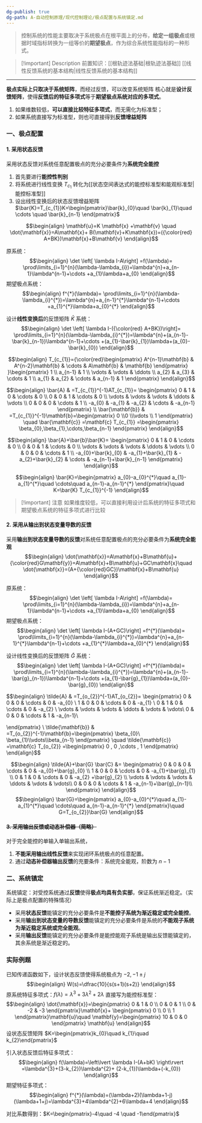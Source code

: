 ```yaml
---
dg-publish: true
dg-path: A-自动控制原理/现代控制理论/极点配置与系统镇定.md
---
```


> 控制系统的性能主要取决于系统极点在根平面上的分布，**给定一组极点**或根据时域指标转换为一组等价的**期望极点**，作为综合系统性能指标的一种形式。


> [!important] Description 
> 前置知识：[[根轨迹法基础\|根轨迹法基础]]  [[线性反馈系统的基本结构\|线性反馈系统的基本结构]]

***

**极点实际上只取决于系统矩阵**，而经过反馈，可以改变系统矩阵
核心就是**设计反馈矩阵**，使得**反馈后的特征多项式**等于**期望极点系统对应的多项式**。
1. 如果维数较低，**可以直接比较特征多项式**，而无需化为标准型；
2. 如果系统直接写为标准型，则也可直接得到**反馈增益矩阵**

### 一、极点配置
#### 1. 采用状态反馈
采用状态反馈对系统任意配置极点的充分必要条件为**系统完全能控**
1. 首先要进行**能控性判别**
2. 将系统进行线性变换 $T_{c_{1}}$ 转化为[[状态空间表达式的能控标准型和能观标准型\|能控标准型]]
3. 设出线性变换后的状态反馈增益矩阵 $\bar{K}=T_{c_{1}}K=\begin{pmatrix}\bar{k}_{0}\quad \bar{k}_{1}\quad \cdots \quad \bar{k}_{n-1} \end{pmatrix}$

$$\begin{align}
\mathbf{u}=K \mathbf{x} +\mathbf{v} \quad \dot{\mathbf{x}}=A\mathbf{x}+ B(\mathbf{v}+K\mathbf{x})=({\color{red} A+BK})\mathbf{x}+B\mathbf{v} 
\end{align}$$

原系统：
$$\begin{align}
\det \left[ \lambda I-A\right] =f(\lambda)= \prod\limits_{i=1}^{n}(\lambda-\lambda_{i})=\lambda^{n}+a_{n-1}\lambda^{n-1}+\cdots +a_{1}\lambda+a_{0}
\end{align}$$
期望极点系统：
$$\begin{align}
f^{*}(\lambda)= \prod\limits_{i=1}^{n}(\lambda-\lambda_{i}^{*})=\lambda^{n}+a_{n-1}^{*}\lambda^{n-1}+\cdots +a_{1}^{*}\lambda+a_{0}^{*}
\end{align}$$

设计**线性变换后**的反馈矩阵 $\bar{K}$ 系统：
$$\begin{align}
\det \left[ \lambda I-({\color{red} A+BK})\right]= \prod\limits_{i=1}^{n}(\lambda-\lambda_{i}^{*})=\lambda^{n}+(a_{n-1}-\bar{k}_{n-1})\lambda^{n-1}+\cdots +(a_{1}-\bar{k}_{1})\lambda+(a_{0}-\bar{k}_{0})
\end{align}$$


$$\begin{align}
T_{c_{1}}={\color{red}\begin{pmatrix}
A^{n-1}\mathbf{b} & A^{n-2}\mathbf{b} & \cdots & A\mathbf{b} & \mathbf{b}
\end{pmatrix} }\begin{pmatrix}
1 \\
a_{n-1} & 1 \\
\vdots & \vdots & \ddots \\
a_{2} & a_{3} & \cdots & 1 \\
a_{1} & a_{2} & \cdots & a_{n-1} & 1
\end{pmatrix}
\end{align}$$

$$\begin{align}
\bar{A} & =T_{c_{1}}^{-1}AT_{c_{1}}= \begin{pmatrix}
0 & 1 & 0 & \cdots & 0 \\
0 & 0 & 1 & \cdots & 0 \\
\vdots & \vdots & \vdots & \ddots & \vdots \\
0 & 0 & 0 & \cdots & 1 \\
-a_{0} & -a_{1} & -a_{2} & \cdots & -a_{n-1}
\end{pmatrix} \\
\bar{\mathbf{b}} & =T_{c_{1}}^{-1}\mathbf{b}=\begin{pmatrix}
0 \\0 \\\vdots  \\ 1 
\end{pmatrix} \quad \bar{\mathbf{c}} =\mathbf{c} T_{c_{1}} =\begin{pmatrix}
\beta_{0},\beta_{1},\cdots,\beta_{n-1}
\end{pmatrix}
\end{align}$$

$$\begin{align}
\bar{A}+\bar{b}\bar{K}= \begin{pmatrix}
0 & 1 & 0 & \cdots & 0 \\
0 & 0 & 1 & \cdots & 0 \\
\vdots & \vdots & \vdots & \ddots & \vdots \\
0 & 0 & 0 & \cdots & 1 \\
-a_{0}+\bar{k}_{0} & -a_{1}+\bar{k}_{1} & -a_{2}+\bar{k}_{2} & \cdots & -a_{n-1}+\bar{k}_{n-1}
\end{pmatrix}
\end{align}$$

$$\begin{align}
\bar{K}=\begin{pmatrix}
a_{0}-a_{0}^{*}\quad a_{1}-a_{1}^{*}\quad \cdots\quad  a_{n-1}-a_{n-1}^{*}
\end{pmatrix}\quad  K=\bar{K} T_{c_{1}}^{-1}
\end{align}$$

> [!important] 注意
> 如果维度较低，可以直接利用设计后系统的特征多项式和期望极点系统的特征多项式进行比较


#### 2. 采用从输出到状态变量导数的反馈
采用**输出到状态变量导数的反馈**对系统任意配置极点的充分必要条件为**系统完全能观**
$$\begin{align}
\dot{\mathbf{x}}=A\mathbf{x}+B\mathbf{u}+{\color{red}G\mathbf{y}}=A\mathbf{x}+B\mathbf{u}+GC\mathbf{x}\quad  \dot{\mathbf{x}}=(A+{\color{red}GC})\mathbf{x}+B\mathbf{u}
\end{align}$$

原系统：
$$\begin{align}
\det \left[ \lambda I-A\right] =f(\lambda)= \prod\limits_{i=1}^{n}(\lambda-\lambda_{i})=\lambda^{n}+a_{n-1}\lambda^{n-1}+\cdots +a_{1}\lambda+a_{0}
\end{align}$$
期望极点系统：
$$\begin{align}
\det \left[ \lambda I-(A+GC)\right] =f^{*}(\lambda)= \prod\limits_{i=1}^{n}(\lambda-\lambda_{i}^{*})=\lambda^{n}+a_{n-1}^{*}\lambda^{n-1}+\cdots +a_{1}^{*}\lambda+a_{0}^{*}
\end{align}$$

设计线性变换后的反馈矩阵 $\bar{G}$ 系统：
$$\begin{align}
\det \left[ \lambda I-(A+GC)\right] =f^{*}(\lambda)= \prod\limits_{i=1}^{n}(\lambda-\lambda_{i}^{*})=\lambda^{n}+(a_{n-1}-\bar{g}_{n-1})\lambda^{n-1}+\cdots +(a_{1}-\bar{g}_{1})\lambda+(a_{0}-\bar{g}_{0})
\end{align}$$


$$\begin{align}
\tilde{A} & =T_{o_{2}}^{-1}AT_{o_{2}}= \begin{pmatrix}
0 & 0 & 0 & \cdots & 0  & -a_{0}  \\
1 & 0 & 0 & \cdots & 0  & -a_{1}  \\
0 & 1 & 0 & \cdots & 0  & -a_{2}  \\
\vdots & \vdots & \vdots & \ddots & \vdots  & \vdots\\
0 & 0 & 0 & \cdots & 1  &  -a_{n-1}\\

\end{pmatrix} \\
\tilde{\mathbf{b}} & =T_{o_{2}}^{-1}\mathbf{b}=\begin{pmatrix}
\beta_{0}\\ \beta_{1}\\\vdots\\\beta_{n-1}
\end{pmatrix} \quad \tilde{\mathbf{c}} =\mathbf{c} T_{o_{2}} =\begin{pmatrix}
0 , 0 ,\cdots   , 1 
\end{pmatrix}
\end{align}$$


$$\begin{align}
\tilde{A}+\bar{G} \bar{C} &= \begin{pmatrix}
0 & 0 & 0 & \cdots & 0  & -a_{0}+\bar{g}_{0}  \\
1 & 0 & 0 & \cdots & 0  & -a_{1}+\bar{g}_{1}  \\
0 & 1 & 0 & \cdots & 0  & -a_{2} +\bar{g}_{2} \\
\vdots & \vdots & \vdots & \ddots & \vdots  & \vdots\\
0 & 0 & 0 & \cdots & 1  &  -a_{n-1}+\bar{g}_{n-1}\\
\end{pmatrix} 
\end{align}$$
$$\begin{align}
\bar{G}=\begin{pmatrix}
a_{0}-a_{0}^{*}\quad a_{1}-a_{1}^{*}\quad \cdots\quad  a_{n-1}-a_{n-1}^{*}
\end{pmatrix}\quad  G=T_{o_{2}}\bar{G} 
\end{align}$$


#### ~~3. 采用输出反馈或动态补偿器（简略）~~
对于完全能控的单输入单输出系统，
1. **不能采用输出线性反馈**来实现闭环系统极点的任意配置。
2. 通过**动态补偿器输出反馈**的充要条件：系统完全能观，阶数为 $n-1$

### 二、系统镇定
系统镇定：对受控系统通过**反馈**使得**极点均具有负实部**，保证系统渐近稳定。（实际上是极点配置的特殊情况）

- 采用**状态反馈**能镇定的充分必要条件是**不能控子系统为渐近稳定或完全能控**。
- 采用**输出到状态变量的导数反馈**能镇定的充分必要条件是系统的**不能观子系统为渐近稳定系统或完全能观**。
- 采用**输出反馈**能镇定的充分必要条件是能控能观子系统是输出反馈能镇定的，其余系统是渐近稳定的。

### 实际例题
已知传递函数如下，设计状态反馈使得系统极点为 $-2,-1\pm j$
$$\begin{align}
W(s)=\dfrac{10}{s(s+1)(s+2)}
\end{align}$$
原系统特征多项式：$f(\lambda)=\lambda^{3}+3\lambda^{2}+2\lambda$
直接写为能控标准型：
$$\begin{align}
\dot{\mathbf{x}}=\begin{pmatrix}
0 & 1 & 0 \\
0 & 0 & 1 \\
0 & -2 & -3
\end{pmatrix}\mathbf{x}+ \begin{pmatrix}
0 \\
0 \\
1
\end{pmatrix}\mathbf{u}\quad  \mathbf{y}=\begin{pmatrix}
10 & 0 & 0
\end{pmatrix} \mathbf{u}
\end{align}$$
设状态反馈矩阵 $K=\begin{pmatrix}k_{0}\quad k_{1}\quad k_{2}\end{pmatrix}$

引入状态反馈后特征多项式：
$$\begin{align}
f(\lambda)=\left\lvert  \lambda I-(A+bK) \right\rvert  =\lambda^{3}+(3-k_{2})\lambda^{2}+ (2-k_{1})\lambda+(-k_{0})
\end{align}$$
期望特征多项式：
$$\begin{align}
f^{*}(\lambda)=(\lambda+2)(\lambda+1-j)(\lambda+1+j)=\lambda^{3}+4\lambda^{2}+6\lambda+4
\end{align}$$

对比系数得到：$K=\begin{pmatrix}-4\quad -4 \quad -1\end{pmatrix}$


